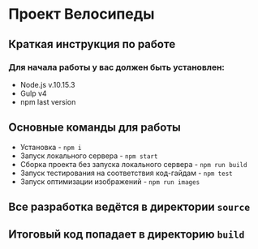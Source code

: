 # Проект Велосипеды
## Краткая инструкция по работе
### Для начала работы у вас должен быть установлен:
* Node.js v.10.15.3
* Gulp v4
* npm last version
## Основные команды для работы
* Установка - `npm i`
* Запуск локального сервера - `npm start`
* Сборка проекта без запуска локального сервера - `npm run build`
* Запуск тестирования на соответствия код-гайдам - `npm test`
* Запуск оптимизации изображений - `npm run images`

## Все разработка ведётся в директории `source`
## Итоговый код попадает в директорию `build`
